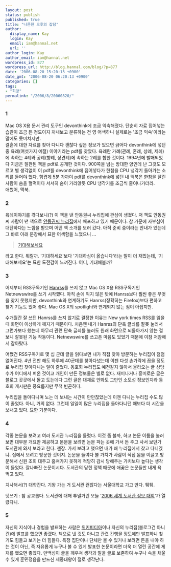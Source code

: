 ```yaml
---
layout: post
status: publish
published: true
title: "나른한 오후의 잡담"
author:
  display_name: Kay
  login: Kay
  email: iam@hannal.net
  url: ''
author_login: Kay
author_email: iam@hannal.net
wordpress_id: 877
wordpress_url: http://blog.hannal.com/blog/?p=877
date: '2006-08-20 15:20:13 +0900'
date_gmt: '2006-08-20 06:20:13 +0900'
categories: []
tags:
- "희망"
permalink: "/2006/8/20060820/"
---
```

<h3>1</h3>
<p>Mac OS X용 문서 관리 도구인 devonthink에 조금 익숙해졌다. 단순히 자료 집어넣는 습관이 조금 든 정도이지 꺼내보고 분류하는 건 영 어색하니 실제로는 '조금 익숙'이라는 말에도 못미치지만.<br />
결혼에 대한 자료를 찾아 다니다 괜찮다 싶은 정보가 있으면 긁어다 devonthink에 넣던 중 육례(여섯가지 예절) 이야기라는 pdf를 찾았다. 육례란 가례(관례, 혼례, 상례, 제례)에 속하는 4례와 공례(향례, 상견례)에 속하는 2례를 합한 것이다. 1994년에 발매되었다 지금은 절판된 책을 pdf로 공개한 것이다. 900쪽을 넘는 방대한 양인데 난 그것도 모르고 별 생각없이 이 pdf를 devonthink에 집어넣다가 한참을 CPU 냉각기 돌아가는 소리를 들어야 했다. 힘겹게 5분 가까이 pdf를 devonthink에 넣던 내 맥북은 한참을 달린 사람이 숨을 헐떡이다 서서히 숨이 가라앉듯 CPU 냉각기를 조금씩 줄여나가더라.<br />
애썼어, 맥북.</p>
<h3>2</h3>
<p>육례이야기를 겪다보니(?) 이 책을 낸 안동권씨 누리집에 관심이 생겼다. 저 책도 안동권씨 사람이 낸 책으로 <a href="http://www.andongkwon.or.kr">안동권씨 누리집</a>에서 배포하고 있기 때문이다. 참 가문에 자부심이 대단하다는 느낌을 받으며 어떤 책 소개를 보러 갔다. 아직 준비 중이라는 안내가 있는데 그 바로 아래 문장에서 묘한 어색함을 느꼈으니 ...</p>
<blockquote><p>
<a href="http://www.andongkwon.or.kr/books/youngga_sogae.html">기대해보세요<br />
</a></p></blockquote>
<p>라고 한다. 뭐랄까. '기대하세요'보다 '기대하심이 옳습니다'라는 말이 더 재밌는데, '기대해보세요'는 묘한 도전감이 느껴진다. 어디, 기대해볼까?</p>
<h3>3</h3>
<p>어제부터 RSS구독기인 <a href="http://www.hanrss.com">Hanrss</a>를 쓰지 않고 Mac OS X용 RSS구독기인 Netnewswire를 쓰기 시작했다. 아직 손에 익지 않은 탓에 Hanrss보다 훨씬 좋은 무엇을 찾지 못했지만, devonthink와 연계하기도 Hanrss(정확히는 Firefox)보다 편하고 찾기 기능도 있어 좋다. Mac OS X의 spotlight와 연계되지 않는 점이 아쉽지만.</p>
<p>수개월간 잘 쓰던 Hanrss를 쓰지 않기로 결정한 이유는 New york times RSS를 읽을 때 화면이 이상하게 깨지기 때문이다. 처음엔 내가 Hanrss의 단축 글쇠를 잘못 눌러서 그런가보다 했는데 아무리 관련 단축 글쇠를 눌러도 원래 화면으로 되돌아가지 않는 걸 보니 잘못된 기능 작동이다. Netnewswire를 쓰고픈 마음도 있었기 때문에 이참 저참해서 갈아탔다.</p>
<p>어쨌건 RSS구독기로 몇 십 군데 글을 읽다보면 내가 직접 찾아 방문하는 누리집이 점점 없어진다. 4년 전만 해도 하루에 40군데를 찾아다녔는데 이젠 다섯 손가락에 꼽을 정도로 누리집 찾아다니는 일이 줄었다. 동호회 누리집도 예전같지 않아서 올라오는 글 상당수가 어디에서 퍼온 것이고 개인이 만든 정보물은 별로 없다. 재미나거나 흥미로운 글은 블로그 곳곳에서 돌고 도는데다 그런 글은 대체로 안봐도 그만인 소모성 정보인지라 동호회 게시판은 풍요롭지만 무척 빈곤하다.</p>
<p>누리집을 돌아다니며 노는 데 보내는 시간이 만만찮았는데 이젠 다니는 누리집 수도 많이 줄었다. 아니, 거의 없다. 그런데 일일이 많은 누리집을 돌아다니던 때보다 더 시간을 보내고 있다. 묘한 기분이다.</p>
<h3>4</h3>
<p>각종 논문을 보려고 여러 도서관 누리집을 들렀다. 이것 좀 볼까, 하고 논문 이름을 눌러보면 대부분 개요만 제공하고 본문을 보려면 논문 파는 곳에 가서 돈 주고 사서 보던가 도서관에 와서 보라고 한다. 젠장. 가서 보려고 했으면 내가 왜 누리집에서 찾고 다니겠냐. 집에서 보려고 방문한 것이지. 논문을 들여다 볼 가치가 사람이 직접 몸을 이끌고 방문해서 신원 조회 대주고 훔쳐가지 못하게 적당히 감시 당해주는 가치보다 높다는 생각이 들었다. 잘나빠진 논문이시다. 도서관의 닫힌 정책 때문에 애꿎은 논문들만 내게 욕 먹고 있다.</p>
<p>치사해서(?) 대학간다. 기왕 가는 거 도서관 괜찮다는 서울대학교 가고 만다. 퉤퉤.</p>
<p>덧쓰기 : 참 공교롭다. 도서관에 대해 투덜거린 오늘 '<a href="http://www.ifla2006seoul.org/">2006 세계 도서관 정보 대회</a>'가 열렸다니.</p>
<h3>5</h3>
<p>자신의 지식이나 경험을 발표하는 사람은 <a href="http://www.wikipedia.org">위키피디아</a>이나 자신의 누리집(블로그건 아니건)에 발표를 했으면 좋겠다. 책으로 낸 것도 아니고 관련 간행물 정도에만 발표하니 찾기도 힘들고 보기는 더 힘들다. 특정 집단이나 단체만 볼 수 있거나 보려면 돈을 내야 하는 것이 아닌, 즉 자유롭게 누구나 볼 수 있게 발표한 논문이라면 더욱 더 열린 공간에 게재를 했으면 좋겠다. 만백성이 글을 깨우쳐 생각과 말을 글로 보존하여 누구나 속을 채울 수 있게 훈민정음을 만드신 세종대왕이 절로 생각난다.</p>
